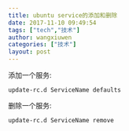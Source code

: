 ```yaml
---
title: ubuntu service的添加和删除
date: 2017-11-10 09:49:54
tags: ["tech","技术"]
author: wangxiuwen
categories: ["技术"]
layout: post
---
```


添加一个服务: 

	update-rc.d ServiceName defaults
	
删除一个服务: 

	update-rc.d ServiceName remove